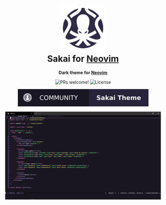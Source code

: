 <h1 align="center">
  <br>
  <img src="https://raw.githubusercontent.com/Sakai-Theme/.github/main/profile/icon.png" alt="Omni Logo" width="150">
  <br>
  Sakai for <a href="https://neovim.io/">Neovim</a>
  <br>
</h1>

<p align="center">
  <strong>Dark theme for <a href="https://neovim.io/">Neovim</a></strong>
</p>

<p align="center">
  <img src="https://img.shields.io/badge/PRs-welcome-%235FCC6F.svg" alt="PRs welcome!" />

  <img alt="License" src="https://img.shields.io/badge/license-MIT-%235FCC6F">
</p>

<p align="center">
    <a href="https://github.com/Sakai-Theme">
        <img src="https://raw.githubusercontent.com/Sakai-Theme/hyper/main/assets/emphasis.svg" />
    </a>
</p>

<div align="center">
  <img src="preview.png" />
</div>